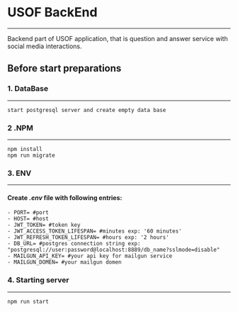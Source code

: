 # USOF BackEnd
---

Backend part of USOF application, that is question and answer service with social media interactions.

## Before start preparations

### 1. DataBase
---
    start postgresql server and create empty data base
    
### 2 .NPM
---
	npm install      
	npm run migrate
### 3. ENV
---
#### Create ***.env*** file with following entries:
	- PORT= #port
	- HOST= #host
	- JWT_TOKEN= #token key
	- JWT_ACCESS_TOKEN_LIFESPAN= #minutes exp: '60 minutes'
	- JWT_REFRESH_TOKEN_LIFESPAN= #hours exp: '2 hours'
	- DB_URL= #postgres connection string exp: "postgresql://user:password@localhost:8889/db_name?sslmode=disable"
	- MAILGUN_API_KEY= #your api key for mailgun service
	- MAILGUN_DOMEN= #your mailgun domen
### 4. Starting server
---
	npm run start
